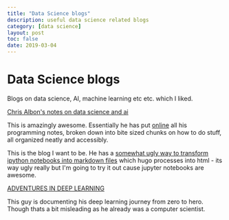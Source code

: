 ```yaml
---
title: "Data Science blogs"
description: useful data science related blogs 
category: [data science]
layout: post
toc: false
date: 2019-03-04
---
```


# Data Science blogs

Blogs on data science, AI, machine learning etc etc. which I liked.

[Chris Albon's notes on data science and ai](https://chrisalbon.com/)

This is amazingly awesome. Essentially he has put [online](https://github.com/chrisalbon/notes) all his programming notes, broken down into bite sized chunks on how to do stuff, all organized neatly and accessibly.

This is the blog I want to be. He has a [somewhat ugly way to transform ipython notebooks into markdown files](https://github.com/chrisalbon/notes/blob/master/make.ipynb) which hugo processes into html - its way ugly really but I'm going to try it out cause jupyter notebooks are awesome.

[ADVENTURES IN DEEP LEARNING](https://www.zerotosingularity.com/)

This guy is documenting his deep learning journey from zero to hero. Though thats a bit misleading as he already was a computer scientist.